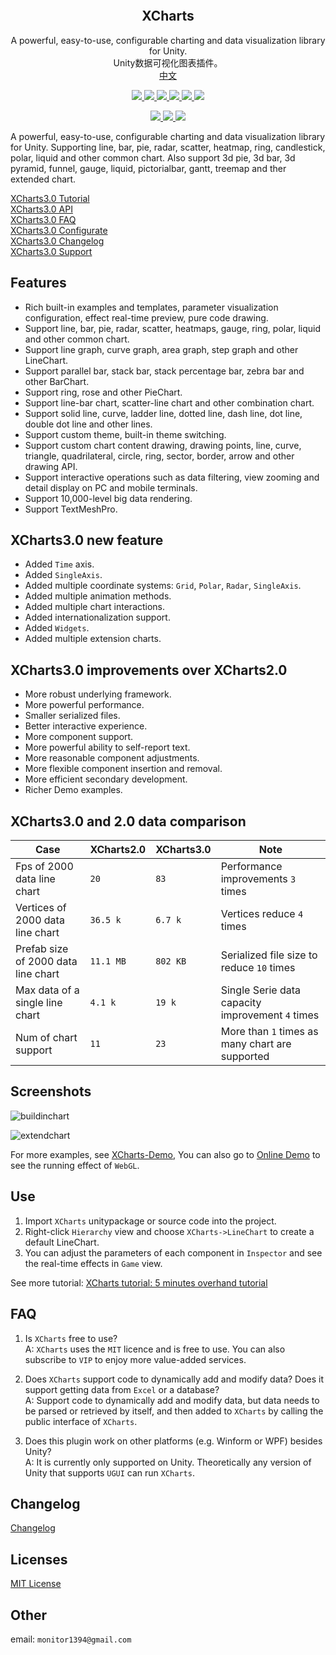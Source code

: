 <p align="center">
  <a href="">
    <img src="" alt="" width="" height="">
  </a>
</p>
<h2 align="center">XCharts</h3>
<p align="center">
  A powerful, easy-to-use, configurable charting and data visualization library for Unity.
  <br>
  Unity数据可视化图表插件。
  <br>
  <a href="https://github.com/XCharts-Team/XCharts">中文</a>
</p>
<p align="center">
  <a href="https://github.com/XCharts-Team/XCharts/blob/master/LICENSE">
    <img src="https://img.shields.io/github/license/XCharts-Team/XCharts">
  </a>
  <a href="https://github.com/XCharts-Team/XCharts/releases">
    <img src="https://img.shields.io/github/v/release/XCharts-Team/XCharts?include_prereleases">
  </a>
  <a href="">
    <img src="https://img.shields.io/github/repo-size/monitor1394/unity-ugui-xcharts">
  </a>
  <a href="">
    <img src="https://img.shields.io/github/languages/code-size/monitor1394/unity-ugui-xcharts">
  </a>
  <a href="">
    <img src="https://img.shields.io/badge/Unity-5.6+-green">
  </a>
  <a href="">
    <img src="https://img.shields.io/badge/TextMeshPro-YES-green">
  </a>
</p>
<p align="center">
  <a href="">
    <img src="https://img.shields.io/github/stars/XCharts-Team/XCharts?style=social">
  </a>
  <a href="">
    <img src="https://img.shields.io/github/forks/XCharts-Team/XCharts?style=social">
  </a>
  <a href="">
    <img src="https://img.shields.io/github/issues-closed/XCharts-Team/XCharts?color=green&label=%20%20%20%20issues&logoColor=green&style=social">
  </a>
</p>

A powerful, easy-to-use, configurable charting and data visualization library for Unity.  Supporting line, bar, pie, radar, scatter, heatmap, ring, candlestick, polar, liquid and other common chart. Also support 3d pie, 3d bar, 3d pyramid, funnel, gauge, liquid, pictorialbar, gantt, treemap and ther extended chart.

[XCharts3.0 Tutorial](XChartsTutorial01-EN.md)  
[XCharts3.0 API](XChartsAPI-EN.md)  
[XCharts3.0 FAQ](XChartsFAQ-EN.md)  
[XCharts3.0 Configurate](XChartsConfiguration-EN.md)  
[XCharts3.0 Changelog](../CHANGELOG.md)  
[XCharts3.0 Support](SUPPORT.md)  

## Features

* Rich built-in examples and templates, parameter visualization configuration, effect real-time preview, pure code drawing.
* Support line, bar, pie, radar, scatter, heatmaps, gauge, ring, polar, liquid and other common chart.
* Support line graph, curve graph, area graph, step graph and other LineChart.
* Support parallel bar, stack bar, stack percentage bar, zebra bar and other BarChart.
* Support ring, rose and other PieChart.
* Support line-bar chart, scatter-line chart and other combination chart.
* Support solid line, curve, ladder line, dotted line, dash line, dot line, double dot line and other lines.
* Support custom theme, built-in theme switching.
* Support custom chart content drawing, drawing points, line, curve, triangle, quadrilateral, circle, ring, sector, border, arrow and other drawing API.
* Support interactive operations such as data filtering, view zooming and detail display on PC and mobile terminals.
* Support 10,000-level big data rendering.
* Support TextMeshPro.

## XCharts3.0 new feature

* Added `Time` axis.
* Added `SingleAxis`.
* Added multiple coordinate systems: `Grid`, `Polar`, `Radar`, `SingleAxis`.
* Added multiple animation methods.
* Added multiple chart interactions.
* Added internationalization support.
* Added `Widgets`.
* Added multiple extension charts.

## XCharts3.0 improvements over XCharts2.0

* More robust underlying framework.
* More powerful performance.
* Smaller serialized files.
* Better interactive experience.
* More component support.
* More powerful ability to self-report text.
* More reasonable component adjustments.
* More flexible component insertion and removal.
* More efficient secondary development.
* Richer Demo examples.

## XCharts3.0 and 2.0 data comparison

| Case | XCharts2.0 | XCharts3.0 | Note |
| -- | -- | -- | -- |
| Fps of 2000 data line chart | ` 20 ` | ` 83 ` |  Performance improvements `3` times |
| Vertices of 2000 data line chart  | ` 36.5 k ` | ` 6.7 k ` | Vertices reduce `4` times |
| Prefab size of 2000 data line chart | ` 11.1 MB ` | ` 802 KB ` | Serialized file size to reduce `10` times |
| Max data of a single line chart | ` 4.1 k ` | ` 19 k ` | Single Serie data capacity improvement `4` times |
| Num of chart support | ` 11 ` | ` 23 ` | More than `1` times as many chart are supported |

## Screenshots

![buildinchart](https://github.com/XCharts-Team/XCharts-Demo/blob/master/buildinchart.png)

![extendchart](https://github.com/XCharts-Team/XCharts-Demo/blob/master/extendchart.png)

For more examples, see [XCharts-Demo](https://github.com/XCharts-Team/XCharts-Demo), You can also go to [Online Demo](https://xcharts-team.github.io/demo/) to see the running effect of `WebGL`.

## Use

1. Import `XCharts` unitypackage or source code into the project.
2. Right-click `Hierarchy` view and choose `XCharts->LineChart` to create a default LineChart.
3. You can adjust the parameters of each component in `Inspector` and see the real-time effects in `Game` view.

See more tutorial: [XCharts tutorial: 5 minutes overhand tutorial](XChartsTutorial01-EN.md)

## FAQ

1. Is `XCharts` free to use?  
A: `XCharts` uses the `MIT` licence and is free to use. You can also subscribe to `VIP` to enjoy more value-added services.

2. Does `XCharts` support code to dynamically add and modify data? Does it support getting data from `Excel` or a database?  
A: Support code to dynamically add and modify data, but data needs to be parsed or retrieved by itself, and then added to `XCharts` by calling the public interface of `XCharts`.

3. Does this plugin work on other platforms (e.g. Winform or WPF) besides Unity?  
A: It is currently only supported on Unity. Theoretically any version of Unity that supports `UGUI` can run `XCharts`.

## Changelog

[Changelog](CHANGELOG.md)  

## Licenses

[MIT License](LICENSE.md)

## Other

email: `monitor1394@gmail.com`  